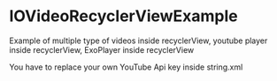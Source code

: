 # IOVideoRecyclerViewExample
Example of multiple type of videos inside recyclerView, youtube player inside recyclerView, ExoPlayer inside recyclerView

You have to replace your own YouTube Api key inside string.xml
